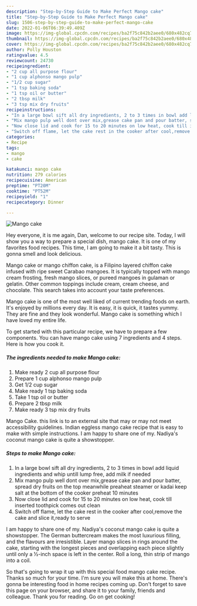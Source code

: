 ```yaml
---
description: "Step-by-Step Guide to Make Perfect Mango cake"
title: "Step-by-Step Guide to Make Perfect Mango cake"
slug: 1506-step-by-step-guide-to-make-perfect-mango-cake
date: 2022-01-06T06:39:49.409Z
image: https://img-global.cpcdn.com/recipes/ba2f75c842b2aee0/680x482cq70/mango-cake-recipe-main-photo.jpg
thumbnail: https://img-global.cpcdn.com/recipes/ba2f75c842b2aee0/680x482cq70/mango-cake-recipe-main-photo.jpg
cover: https://img-global.cpcdn.com/recipes/ba2f75c842b2aee0/680x482cq70/mango-cake-recipe-main-photo.jpg
author: Polly Houston
ratingvalue: 4.5
reviewcount: 24730
recipeingredient:
- "2 cup all purpose flour"
- "1 cup alphonso mango pulp"
- "1/2 cup sugar"
- "1 tsp baking soda"
- "1 tsp oil or butter"
- "2 tbsp milk"
- "3 tsp mix dry fruits"
recipeinstructions:
- "In a large bowl sift all dry ingredients, 2 to 3 times in bowl add liquid ingredients and whip untill lump free, add milk if needed"
- "Mix mango pulp well dont over mix,grease cake pan and pour batter, spread dry fruits on the top meanwhile preaheat steamer or kadai keep salt at the bottom of the cooker preheat 10 minutes"
- "Now close lid and cook for 15 to 20 minutes on low heat, cook till inserted toothpick comes out clean"
- "Switch off flame, let the cake rest in the cooker after cool,remove the cake and slice it,ready to serve"
categories:
- Recipe
tags:
- mango
- cake

katakunci: mango cake 
nutrition: 279 calories
recipecuisine: American
preptime: "PT20M"
cooktime: "PT52M"
recipeyield: "1"
recipecategory: Dinner

---
```



![Mango cake](https://img-global.cpcdn.com/recipes/ba2f75c842b2aee0/680x482cq70/mango-cake-recipe-main-photo.jpg)

Hey everyone, it is me again, Dan, welcome to our recipe site. Today, I will show you a way to prepare a special dish, mango cake. It is one of my favorites food recipes. This time, I am going to make it a bit tasty. This is gonna smell and look delicious.

Mango cake or mango chiffon cake, is a Filipino layered chiffon cake infused with ripe sweet Carabao mangoes. It is typically topped with mango cream frosting, fresh mango slices, or pureed mangoes in gulaman or gelatin. Other common toppings include cream, cream cheese, and chocolate. This search takes into account your taste preferences.

Mango cake is one of the most well liked of current trending foods on earth. It's enjoyed by millions every day. It is easy, it is quick, it tastes yummy. They are fine and they look wonderful. Mango cake is something which I have loved my entire life.


To get started with this particular recipe, we have to prepare a few components. You can have mango cake using 7 ingredients and 4 steps. Here is how you cook it.

<!--inarticleads1-->

##### The ingredients needed to make Mango cake:

1. Make ready 2 cup all purpose flour
1. Prepare 1 cup alphonso mango pulp
1. Get 1/2 cup sugar
1. Make ready 1 tsp baking soda
1. Take 1 tsp oil or butter
1. Prepare 2 tbsp milk
1. Make ready 3 tsp mix dry fruits


Mango Cake. this link is to an external site that may or may not meet accessibility guidelines. Indian eggless mango cake recipe that is easy to make with simple instructions. I am happy to share one of my. Nadiya&#39;s coconut mango cake is quite a showstopper. 

<!--inarticleads2-->

##### Steps to make Mango cake:

1. In a large bowl sift all dry ingredients, 2 to 3 times in bowl add liquid ingredients and whip untill lump free, add milk if needed
1. Mix mango pulp well dont over mix,grease cake pan and pour batter, spread dry fruits on the top meanwhile preaheat steamer or kadai keep salt at the bottom of the cooker preheat 10 minutes
1. Now close lid and cook for 15 to 20 minutes on low heat, cook till inserted toothpick comes out clean
1. Switch off flame, let the cake rest in the cooker after cool,remove the cake and slice it,ready to serve


I am happy to share one of my. Nadiya&#39;s coconut mango cake is quite a showstopper. The German buttercream makes the most luxurious filling, and the flavours are irresistible. Layer mango slices in rings around the cake, starting with the longest pieces and overlapping each piece slightly until only a ½-inch space is left in the center. Roll a long, thin strip of mango into a coil. 

So that's going to wrap it up with this special food mango cake recipe. Thanks so much for your time. I'm sure you will make this at home. There's gonna be interesting food in home recipes coming up. Don't forget to save this page on your browser, and share it to your family, friends and colleague. Thank you for reading. Go on get cooking!
